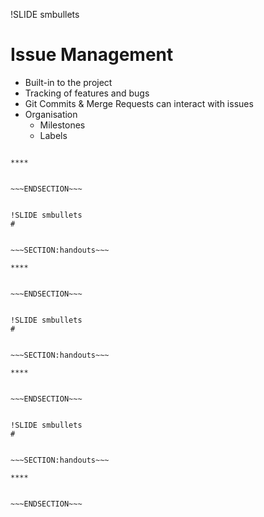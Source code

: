 !SLIDE smbullets
# Issue Management

* Built-in to the project
* Tracking of features and bugs
* Git Commits & Merge Requests can interact with issues
* Organisation
  * Milestones
  * Labels


~~~SECTION:handouts~~~

****


~~~ENDSECTION~~~


!SLIDE smbullets
# 


~~~SECTION:handouts~~~

****


~~~ENDSECTION~~~


!SLIDE smbullets
# 


~~~SECTION:handouts~~~

****


~~~ENDSECTION~~~


!SLIDE smbullets
# 


~~~SECTION:handouts~~~

****


~~~ENDSECTION~~~


